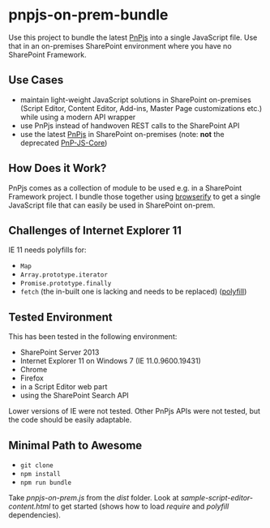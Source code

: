 # pnpjs-on-prem-bundle
Use this project to bundle the latest [PnPjs](https://pnp.github.io/pnpjs/) into a single JavaScript file. Use that in an on-premises SharePoint environment where you have no SharePoint Framework.

## Use Cases
* maintain light-weight JavaScript solutions in SharePoint on-premises (Script Editor, Content Editor, Add-ins, Master Page customizations etc.) while using a modern API wrapper
* use PnPjs instead of handwoven REST calls to the SharePoint API
* use the latest [PnPjs](https://pnp.github.io/pnpjs/) in SharePoint on-premises (note: **not** the deprecated [PnP-JS-Core](https://github.com/SharePoint/PnP-JS-Core))

## How Does it Work?

PnPjs comes as a collection of module to be used e.g. in a SharePoint Framework project. I bundle those together using [browserify](http://browserify.org/) to get a single JavaScript file that can easily be used in SharePoint on-prem.

## Challenges of Internet Explorer 11
IE 11 needs polyfills for:
* `Map`
* `Array.prototype.iterator`
* `Promise.prototype.finally`
* `fetch` (the in-built one is lacking and needs to be replaced) ([polyfill](https://github.com/github/fetch))

## Tested Environment
This has been tested in the following environment:
* SharePoint Server 2013
* Internet Explorer 11 on Windows 7 (IE 11.0.9600.19431)
* Chrome
* Firefox
* in a Script Editor web part
* using the SharePoint Search API

Lower versions of IE were not tested. Other PnPjs APIs were not tested, but the code should be easily adaptable.

## Minimal Path to Awesome
* `git clone`
* `npm install`
* `npm run bundle`

Take _pnpjs-on-prem.js_ from the _dist_ folder. Look at _sample-script-editor-content.html_ to get started (shows how to load _require_ and _polyfill_ dependencies).

